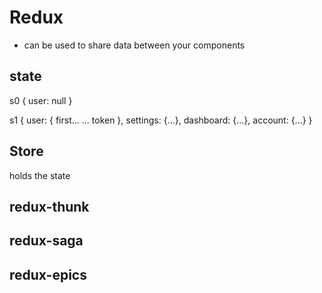 # Redux

- can be used to share data between your components

## state

s0
{
	user: null
}

s1
{
	user: {
		first...
		...
		token
	},
	settings: {...},
	dashboard: {...},
	account: {...}
}

## Store

holds the state



## redux-thunk

## redux-saga

## redux-epics